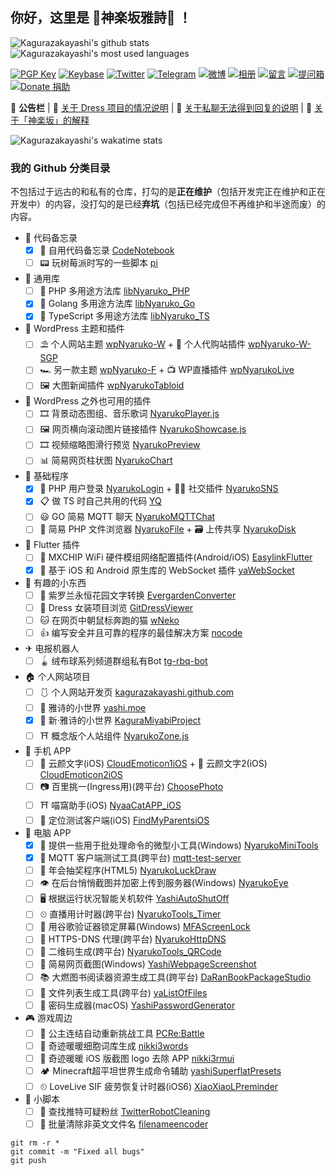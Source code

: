 ## 你好，这里是 🌸神楽坂雅詩🌈 ！

![Kagurazakayashi's github stats](https://github-readme-stats.vercel.app/api?username=kagurazakayashi&show_icons=true&include_all_commits=true&theme=material-palenight) ![Kagurazakayashi's most used languages](https://github-readme-stats.vercel.app/api/top-langs/?username=kagurazakayashi&layout=compact&theme=material-palenight)

[![PGP Key](https://img.shields.io/badge/-PGPkey-0093DD?logo=GNU%20Privacy%20Guard&labelColor=0093DD&logoColor=fff)](https://github.com/kagurazakayashi/pubkey)
[![Keybase](https://img.shields.io/badge/-Keybase-33A0FF?logo=Keybase&labelColor=33A0FF&logoColor=fff)](https://keybase.io/kagurazakayashi)
[![Twitter](https://img.shields.io/badge/-Twitter-1DA1F2?logo=Twitter&labelColor=1DA1F2&logoColor=fff)](https://twitter.com/kagurazakayashi)
[![Telegram](https://img.shields.io/badge/-Telegram-2CA5E0?logo=Telegram&labelColor=2CA5E0&logoColor=fff)](https://t.me/yashichannel)
[![微博](https://img.shields.io/badge/-微博-E6162D?logo=Sina%20Weibo&labelColor=E6162D&logoColor=fff)](https://weibo.com/KagurazakaYashi)
[![相册](https://img.shields.io/badge/-相册-E4405F?logo=Instagram&labelColor=E4405F&logoColor=fff)](https://github.com/komeiji-satori/Dress/blob/master/KagurazakaYashi/README.md)
[![留言](https://img.shields.io/badge/-留言-7719AA?logo=Microsoft%20OneNote&labelColor=7719AA&logoColor=fff)](https://gist.github.com/kagurazakayashi/c88f9670c9b00ea335cffdddd6bcacdf)
[![提问箱](https://img.shields.io/badge/-？%20提问箱-FF4088)](https://www.popiask.cn/yashimoe)
[![Donate 捐助](https://img.shields.io/badge/-Donate%20捐助-F7931A?logo=Bitcoin&labelColor=F7931A&logoColor=fff)](https://afdian.net/@yashi)

📜 **公告栏** | 👗 [关于 Dress 项目的情况说明](https://gist.github.com/kagurazakayashi/44fa4ae106fa0e00b4172de7de8e69c6) | 💬 [关于私聊无法得到回复的说明](https://gist.github.com/kagurazakayashi/ae03a3b4fdb84be760da68d0c9352824) | 🌸 [关于「神楽坂」的解释](https://www.matataki.io/p/5448)

![Kagurazakayashi's wakatime stats](https://github-readme-stats.vercel.app/api/wakatime?username=kagurazakayashi&layout=compact&theme=material-palenight)

### 我的 Github 分类目录

不包括过于远古的和私有的仓库，打勾的是**正在维护**（包括开发完正在维护和正在开发中）的内容，没打勾的是已经**弃坑**（包括已经完成但不再维护和半途而废）的内容。
- 📔 代码备忘录
  - [x] 📔 自用代码备忘录 [CodeNotebook](https://github.com/kagurazakayashi/CodeNotebook)
  - [ ] 📟 玩树莓派时写的一些脚本 [pi](https://github.com/kagurazakayashi/pi)
- 👠 通用库
  - [ ] 👜 PHP 多用途方法库 [libNyaruko_PHP](https://github.com/kagurazakayashi/libNyaruko_PHP) 
  - [x] 👜 Golang 多用途方法库 [libNyaruko_Go](https://github.com/kagurazakayashi/libNyaruko_Go)
  - [x] 👜 TypeScript 多用途方法库 [libNyaruko_TS](https://github.com/kagurazakayashi/libNyaruko_TS)
- 🏰 WordPress 主题和插件
  - [ ] ⛱ 个人网站主题 [wpNyaruko-W](https://github.com/kagurazakayashi/wpNyaruko-W) + 🛒 个人代购站插件 [wpNyaruko-W-SGP](https://github.com/kagurazakayashi/wpNyaruko-W-SGP)
  - [ ] 🏎 另一款主题 [wpNyaruko-F](https://github.com/kagurazakayashi/wpNyaruko-F) + 📺 WP直播插件 [wpNyarukoLive](https://github.com/kagurazakayashi/wpNyarukoLive)
  - [ ] 🖼 大图新闻插件 [wpNyarukoTabloid](https://github.com/kagurazakayashi/wpNyarukoTabloid)
- 🧩 WordPress 之外也可用的插件
  - [ ] 🎞 背景动态图组、音乐歌词 [NyarukoPlayer.js](https://github.com/kagurazakayashi/NyarukoPlayer.js)
  - [ ] 🖼 网页横向滚动图片链接插件 [NyarukoShowcase.js](https://github.com/kagurazakayashi/NyarukoShowcase.js)
  - [ ] 🎞 视频缩略图滑行预览 [NyarukoPreview](https://github.com/kagurazakayashi/NyarukoPreview)
  - [ ] 📊 简易网页柱状图 [NyarukoChart](https://github.com/kagurazakayashi/NyarukoChart)
- 🎫 基础程序
  - [x] 🔑 PHP 用户登录 [NyarukoLogin](https://github.com/kagurazakayashi/NyarukoLogin) + 👯‍♀️ 社交插件 [NyarukoSNS](https://github.com/kagurazakayashi/NyarukoSNS)
  - [x] 📋 做 TS 时自己共用的代码 [YQ](https://github.com/kagurazakayashi/yq)
  - [ ] 😃 GO 简易 MQTT 聊天 [NyarukoMQTTChat](https://github.com/kagurazakayashi/NyarukoMQTTChat)
  - [ ] 📁 简易 PHP 文件浏览器 [NyarukoFile](https://github.com/kagurazakayashi/NyarukoFile) + 🗃️ 上传共享 [NyarukoDisk](https://github.com/kagurazakayashi/NyarukoDisk)
- 🦋 Flutter 插件
  - [ ] 📡 MXCHIP WiFi 硬件模组网络配置插件(Android/iOS) [EasylinkFlutter](https://github.com/kagurazakayashi/EasylinkFlutter)
  - [x] 💬 基于 iOS 和 Android 原生库的 WebSocket 插件 [yaWebSocket](https://github.com/kagurazakayashi/yaWebSocket)
- 🎀 有趣的小东西
  - [ ] 📜 紫罗兰永恒花园文字转换 [EvergardenConverter](https://github.com/kagurazakayashi/EvergardenConverter)
  - [ ] 👗 Dress 女装项目浏览 [GitDressViewer](https://github.com/kagurazakayashi/GitDressViewer)
  - [ ] 🐱 在网页中朝鼠标奔跑的猫 [wNeko](https://github.com/kagurazakayashi/wNeko)
  - [ ] 👍 编写安全并且可靠的程序的最佳解决方案 [nocode](https://github.com/kagurazakayashi/nocode)
- ✈ 电报机器人
  - [ ] 🪀 绒布球系列频道群组私有Bot [tg-rbq-bot](https://github.com/rbqgroup/tg-rbq-bot)
- 🏠 个人网站项目
  - [ ] 🩱 个人网站开发页 [kagurazakayashi.github.com](https://github.com/kagurazakayashi/kagurazakayashi.github.com)
  - [ ] 🎡 雅诗的小世界 [yashi.moe](https://github.com/kagurazakayashi/yashi.moe)
  - [x] 👒 新·雅诗的小世界 [KaguraMiyabi​ Project](https://github.com/KaguraMiyabi)
  - [ ] ⛩ 概念版个人站组件 [NyarukoZone.js](https://github.com/kagurazakayashi/NyarukoZone.js)
- 📱 手机 APP
  - [ ] 🌼 云颜文字(iOS) [CloudEmoticon1iOS](https://github.com/cloud-emoticon/CloudEmoticon1iOS) + 🌼 云颜文字2(iOS) [CloudEmoticon2iOS](https://github.com/cloud-emoticon/CloudEmoticon2iOS)
  - [ ] 📷 百里挑一(Ingress用)(跨平台) [ChoosePhoto](https://github.com/kagurazakayashi/ChoosePhoto)
  - [ ] ⛩ 喵窩助手(iOS) [NyaaCatAPP_iOS](https://github.com/kagurazakayashi/NyaaCatAPP_iOS)
  - [ ] 👻 定位测试客户端(iOS) [FindMyParentsiOS](https://github.com/kagurazakayashi/FindMyParentsiOS)
- 🔧 电脑 APP
  - [x] 🔩 提供一些用于批处理命令的微型小工具(Windows) [NyarukoMiniTools](https://github.com/kagurazakayashi/NyarukoMiniTools)
  - [x] 📢 MQTT 客户端测试工具(跨平台) [mqtt-test-server](https://github.com/tongdysoft/mqtt-test-server)
  - [ ] 🏺 年会抽奖程序(HTML5) [NyarukoLuckDraw](https://github.com/kagurazakayashi/NyarukoLuckDraw)
  - [ ] 👁 在后台悄悄截图并加密上传到服务器(Windows) [NyarukoEye](https://github.com/kagurazakayashi/NyarukoEye)
  - [ ] 🖥 根据运行状况智能关机软件 [YashiAutoShutOff](https://github.com/kagurazakayashi/YashiAutoShutOff)
  - [ ] ⏲ 直播用计时器(跨平台) [NyarukoTools_Timer](https://github.com/kagurazakayashi/NyarukoTools_Timer)
  - [ ] 🔐 用谷歌验证器锁定屏幕(Windows) [MFAScreenLock](https://github.com/kagurazakayashi/MFAScreenLock)
  - [ ] 🧭 HTTPS-DNS 代理(跨平台) [NyarukoHttpDNS](https://github.com/kagurazakayashi/NyarukoHttpDNS)
  - [ ] 📱 二维码生成(跨平台) [NyarukoTools_QRCode](https://github.com/kagurazakayashi/NyarukoTools_QRCode)
  - [ ] 📰 简易网页截图(Windows) [YashiWebpageScreenshot](https://github.com/kagurazakayashi/YashiWebpageScreenshot)
  - [ ] 📚 大燃图书阅读器资源生成工具(跨平台) [DaRanBookPackageStudio](https://github.com/kagurazakayashi/DaRanBookPackageStudio)
  - [ ] 📂 文件列表生成工具(跨平台) [yaListOfFiles](https://github.com/kagurazakayashi/yaListOfFiles)
  - [ ] 🔐 密码生成器(macOS) [YashiPasswordGenerator](https://github.com/kagurazakayashi/YashiPasswordGenerator)
- 🎮 游戏周边
  - [ ] 👸 公主连结自动重新挑战工具 [PCRe:Battle](https://github.com/kagurazakayashi/PCRe-Battle)
  - [ ] 👗 奇迹暖暖细胞词库生成 [nikki3words](https://github.com/kagurazakayashi/nikki3words)
  - [ ] 👗 奇迹暖暖 iOS 版截图 logo 去除 APP [nikki3rmui](https://github.com/kagurazakayashi/nikki3rmui)
  - [ ] 🏕 Minecraft超平坦世界生成命令辅助 [yashiSuperflatPresets](https://github.com/kagurazakayashi/yashiSuperflatPresets)
  - [ ] ⏲ LoveLive SIF 疲劳恢复计时器(iOS6) [XiaoXiaoLPreminder](https://github.com/kagurazakayashi/XiaoXiaoLPreminder)
- 📜 小脚本
  - [ ] 🔫 查找推特可疑粉丝 [TwitterRobotCleaning](https://github.com/kagurazakayashi/TwitterRobotCleaning)
  - [ ] 📝 批量清除非英文文件名 [filenameencoder](https://github.com/kagurazakayashi/filenameencoder)

```
git rm -r *
git commit -m "Fixed all bugs"
git push
```
